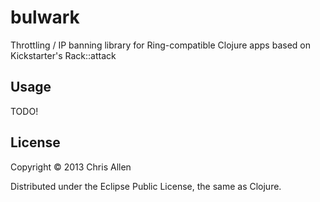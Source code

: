 # bulwark

Throttling / IP banning library for Ring-compatible Clojure apps based on Kickstarter's Rack::attack

## Usage

TODO!

## License

Copyright © 2013 Chris Allen

Distributed under the Eclipse Public License, the same as Clojure.
